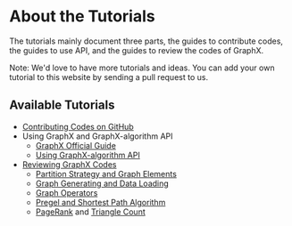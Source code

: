 About the Tutorials
===================

The tutorials mainly document three parts, the guides to contribute codes, the guides to use API, and the guides to review the codes of GraphX.

Note: We'd love to have more tutorials and ideas. You can add your own tutorial to this website by sending a pull request to us.


Available Tutorials
-------------------

  * [Contributing Codes on GitHub](tutorials/git.md)
  * Using GraphX and GraphX-algorithm API
    * [GraphX Official Guide](https://spark.apache.org/docs/0.9.0/graphx-programming-guide.html)
    * [Using GraphX-algorithm API](tutorials/api.md)
  * [Reviewing GraphX Codes](tutorials/codereview/index.md)
    * [Partition Strategy and Graph Elements](tutorials/codereview/partitionAndElements.md)
    * [Graph Generating and Data Loading](tutorials/codereview/createAndLoad.md)
    * [Graph Operators](tutorials/codereview/graphOperators.md)
    * [Pregel and Shortest Path Algorithm](tutorials/codereview/pregelAndSPA.md)
    * [PageRank](tutorials/codereview/PageRank.md) and [Triangle Count](tutorials/codereview/TriangleCount.md)
